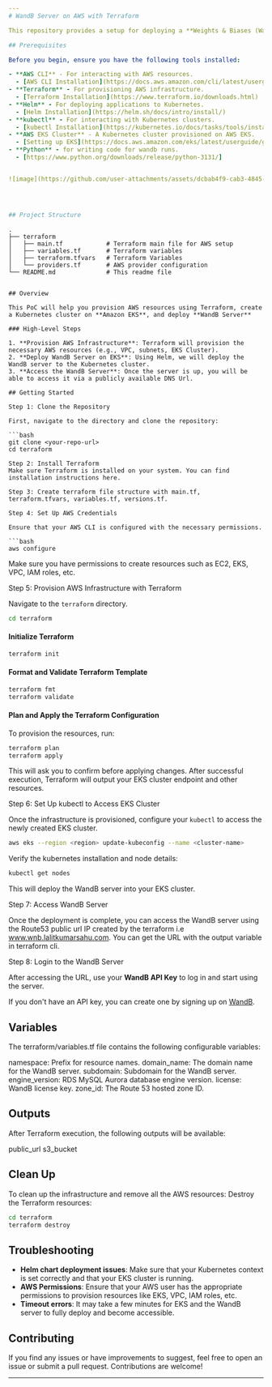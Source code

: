```yaml
---
# WandB Server on AWS with Terraform

This repository provides a setup for deploying a **Weights & Biases (WandB)** server on AWS using **Terraform** as Infrastructure as a code for deployment. The goal is to demonstrate how you can quickly spin up a WandB server in a cloud environment for experimentation and collaboration.

## Prerequisites

Before you begin, ensure you have the following tools installed:

- **AWS CLI** - For interacting with AWS resources.
  - [AWS CLI Installation](https://docs.aws.amazon.com/cli/latest/userguide/install-cliv2.html)
- **Terraform** - For provisioning AWS infrastructure.
  - [Terraform Installation](https://www.terraform.io/downloads.html)
- **Helm** - For deploying applications to Kubernetes.
  - [Helm Installation](https://helm.sh/docs/intro/install/)
- **kubectl** - For interacting with Kubernetes clusters.
  - [kubectl Installation](https://kubernetes.io/docs/tasks/tools/install-kubectl/)
- **AWS EKS Cluster** - A Kubernetes cluster provisioned on AWS EKS.
  - [Setting up EKS](https://docs.aws.amazon.com/eks/latest/userguide/getting-started.html)
- **Python** - for writing code for wandb runs.
  - [https://www.python.org/downloads/release/python-3131/]


![image](https://github.com/user-attachments/assets/dcbab4f9-cab3-4845-9c56-eae5230b375f)




## Project Structure

```
```
.
├── terraform
│   ├── main.tf            # Terraform main file for AWS setup
│   ├── variables.tf       # Terraform variables
│   ├── terraform.tfvars   # Terraform Variables
│   └── providers.tf       # AWS provider configuration
└── README.md              # This readme file
```
```

## Overview

This PoC will help you provision AWS resources using Terraform, create a Kubernetes cluster on **Amazon EKS**, and deploy **WandB Server**

### High-Level Steps

1. **Provision AWS Infrastructure**: Terraform will provision the necessary AWS resources (e.g., VPC, subnets, EKS Cluster).
2. **Deploy WandB Server on EKS**: Using Helm, we will deploy the WandB server to the Kubernetes cluster.
3. **Access the WandB Server**: Once the server is up, you will be able to access it via a publicly available DNS Url.

## Getting Started

Step 1: Clone the Repository

First, navigate to the directory and clone the repository:

```bash
git clone <your-repo-url>
cd terraform

Step 2: Install Terraform
Make sure Terraform is installed on your system. You can find installation instructions here.

Step 3: Create terraform file structure with main.tf, terraform.tfvars, variables.tf, versions.tf.

Step 4: Set Up AWS Credentials

Ensure that your AWS CLI is configured with the necessary permissions.

```bash
aws configure
```

Make sure you have permissions to create resources such as EC2, EKS, VPC, IAM roles, etc.

Step 5: Provision AWS Infrastructure with Terraform

Navigate to the `terraform` directory.

```bash
cd terraform
```

#### Initialize Terraform

```bash
terraform init
```
#### Format and Validate Terraform Template

```bash
terraform fmt
terraform validate
```
#### Plan and Apply the Terraform Configuration

To provision the resources, run:

```bash
terraform plan
terraform apply
```

This will ask you to confirm before applying changes. After successful execution, Terraform will output your EKS cluster endpoint and other resources.

Step 6: Set Up kubectl to Access EKS Cluster

Once the infrastructure is provisioned, configure your `kubectl` to access the newly created EKS cluster.

```bash
aws eks --region <region> update-kubeconfig --name <cluster-name>
```

Verify the kubernetes installation and node details:

```bash
kubectl get nodes
```

This will deploy the WandB server into your EKS cluster.

Step 7: Access WandB Server

Once the deployment is complete, you can access the WandB server using the Route53 public url IP created by the terraform i.e www.wnb.lalitkumarsahu.com. You can get the URL with the output variable in terraform cli.


Step 8: Login to the WandB Server

After accessing the URL, use your **WandB API Key** to log in and start using the server.

If you don't have an API key, you can create one by signing up on [WandB](https://wandb.ai/).

## Variables

The terraform/variables.tf file contains the following configurable variables:

namespace: Prefix for resource names.
domain_name: The domain name for the WandB server.
subdomain: Subdomain for the WandB server.
engine_version: RDS MySQL Aurora database engine version.
license: WandB license key.
zone_id: The Route 53 hosted zone ID.

## Outputs

After Terraform execution, the following outputs will be available:

public_url
s3_bucket

## Clean Up

To clean up the infrastructure and remove all the AWS resources:
 Destroy the Terraform resources:

   ```bash
   cd terraform
   terraform destroy
   ```

## Troubleshooting

- **Helm chart deployment issues**: Make sure that your Kubernetes context is set correctly and that your EKS cluster is running.
- **AWS Permissions**: Ensure that your AWS user has the appropriate permissions to provision resources like EKS, VPC, IAM roles, etc.
- **Timeout errors**: It may take a few minutes for EKS and the WandB server to fully deploy and become accessible.

## Contributing

If you find any issues or have improvements to suggest, feel free to open an issue or submit a pull request. Contributions are welcome!

---
```

